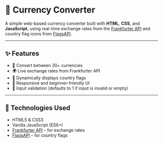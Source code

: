 # 💱 Currency Converter

A simple web-based currency converter built with **HTML**, **CSS**, and **JavaScript**, using real-time exchange rates from the [Frankfurter API](https://www.frankfurter.app/) and country flag icons from [FlagsAPI](https://flagsapi.com/).

---

## ✨ Features

- 🔄 Convert between 30+ currencies
- 🌍 Live exchange rates from Frankfurter API
- 🚩 Dynamically displays country flags
- 📱 Responsive and beginner-friendly UI
- 🧠 Input validation (defaults to 1 if input is invalid or empty)

---

## 🔧 Technologies Used

- HTML5 & CSS3
- Vanilla JavaScript (ES6+)
- [Frankfurter API](https://www.frankfurter.app/) – for exchange rates
- [FlagsAPI](https://flagsapi.com/) – for country flags
